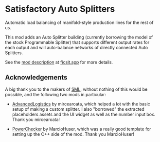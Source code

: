 # Satisfactory Auto Splitters

Automatic load balancing of manifold-style production lines for the rest of us.

This mod adds an Auto Splitter building (currently borrowing the model of the stock Programmable Splitter) that supports different output rates for each output and will auto-balance networks of directly connected Auto Splitters.

See the [mod description](https://ficsit.app/mod/9FAMg5ZYKAe8Ua) at [ficsit.app](https://ficsit.app) for more details.

## Acknowledgements

A big thank you to the makers of [SML](https://github.com/satisfactorymodding/SatisfactoryModLoader), without nothing of this would be possible, and the following two mods in particular:

- [AdvancedLogistics](https://github.com/mircearoata/SatisfactoryAdvancedLogistics) by mircearoata, which helped a lot with the basic setup of making a custom splitter. I also "borrowed" the extracted placeholders assets and the UI widget as well as the number input box. Thank you mircearoata!

- [PowerChecker](https://github.com/marcioHuser/powerchecker-SML3) by MarcioHuser, which was a really good template for setting up the C++ side of the mod. Thank you MarcioHuser!
